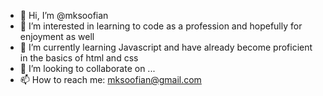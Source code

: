 - 👋 Hi, I’m @mksoofian
- 👀 I’m interested in learning to code as a profession and hopefully for enjoyment as well
- 🌱 I’m currently learning Javascript and have already become proficient in the basics of html and css
- 💞️ I’m looking to collaborate on ...
- 📫 How to reach me: mksoofian@gmail.com

<!---
mksoofian/mksoofian is a ✨ special ✨ repository because its `README.md` (this file) appears on your GitHub profile.
You can click the Preview link to take a look at your changes.
--->
